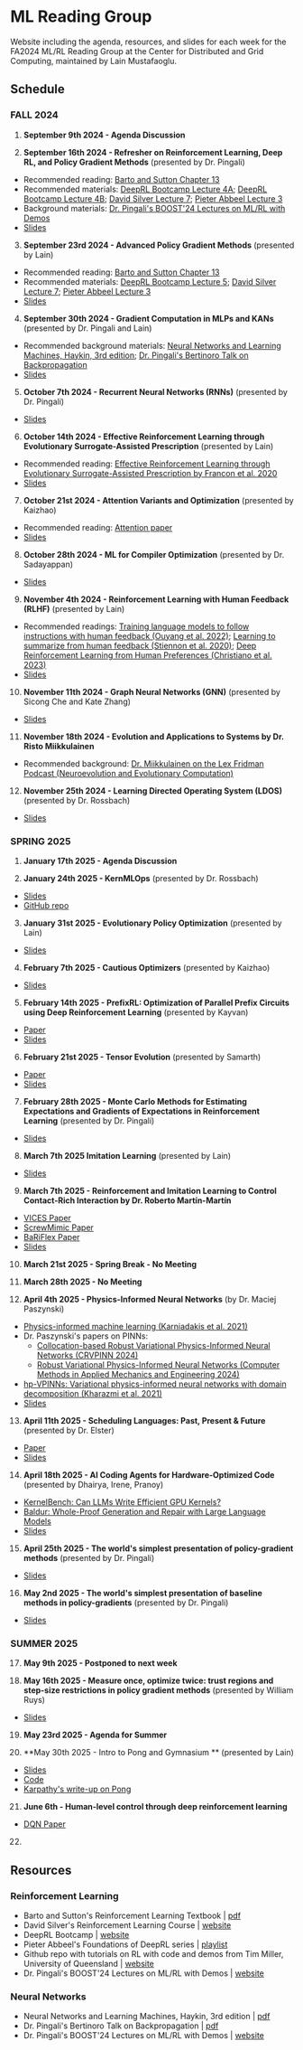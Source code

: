 # ML Reading Group 

Website including the agenda, resources, and slides for each week for the FA2024 ML/RL Reading Group at the Center for Distributed and Grid Computing, maintained by Lain Mustafaoglu.

## Schedule

### FALL 2024

1) **September 9th 2024 - Agenda Discussion**
   
2) **September 16th 2024 - Refresher on Reinforcement Learning, Deep RL, and Policy Gradient Methods** (presented by Dr. Pingali)

* Recommended reading: [Barto and Sutton Chapter 13](https://www.andrew.cmu.edu/course/10-703/textbook/BartoSutton.pdf)
* Recommended materials: [DeepRL Bootcamp Lecture 4A](https://www.youtube.com/watch?v=S_gwYj1Q-44&t=2832s); [DeepRL Bootcamp Lecture 4B](https://www.youtube.com/watch?v=tqrcjHuNdmQ); [David Silver Lecture 7](https://www.youtube.com/watch?v=KHZVXao4qXs); [Pieter Abbeel Lecture 3](https://www.youtube.com/watch?v=AKbX1Zvo7r8)
* Background materials: [Dr. Pingali's BOOST'24 Lectures on ML/RL with Demos](https://sumust.github.io/mlfortherestofus/)
* [Slides](https://github.com/sumust/mlreadinggroup/blob/main/Sept16-2024-Policy-Gradient-Talk.pdf)
   
3) **September 23rd 2024 - Advanced Policy Gradient Methods** (presented by Lain)

* Recommended reading: [Barto and Sutton Chapter 13](https://www.andrew.cmu.edu/course/10-703/textbook/BartoSutton.pdf)
* Recommended materials: [DeepRL Bootcamp Lecture 5](https://www.youtube.com/watch?v=xvRrgxcpaHY&t=62s); [David Silver Lecture 7](https://www.youtube.com/watch?v=KHZVXao4qXs); [Pieter Abbeel Lecture 3](https://www.youtube.com/watch?v=AKbX1Zvo7r8)
* [Slides](https://github.com/sumust/mlreadinggroup/blob/main/Advanced%20Policy%20Gradient%20Methods.pdf)

4) **September 30th 2024 - Gradient Computation in MLPs and KANs** (presented by Dr. Pingali and Lain)

* Recommended background materials: [Neural Networks and Learning Machines, Haykin, 3rd edition](https://dai.fmph.uniba.sk/courses/NN/haykin.neural-networks.3ed.2009.pdf); [Dr. Pingali's Bertinoro Talk on Backpropagation](https://github.com/sumust/mlreadinggroup/blob/main/bertinoro2024.pdf)
* [Slides](https://github.com/sumust/mlreadinggroup/blob/main/neural%20networks.pdf)
  
5) **October 7th 2024 - Recurrent Neural Networks (RNNs)** (presented by Dr. Pingali)

* [Slides](https://github.com/sumust/mlreadinggroup/blob/main/RNN%20presentation.pdf)

6) **October 14th 2024 - Effective Reinforcement Learning through Evolutionary Surrogate-Assisted Prescription** (presented by Lain)

* Recommended reading: [Effective Reinforcement Learning through Evolutionary Surrogate-Assisted Prescription by Francon et al. 2020](https://arxiv.org/abs/2002.05368)
* [Slides](https://github.com/sumust/mlreadinggroup/blob/main/ESP%20Presentation%20Final.pdf)
  
7) **October 21st 2024 - Attention Variants and Optimization** (presented by Kaizhao)

* Recommended reading: [Attention paper](https://arxiv.org/abs/1706.03762)
* [Slides](https://github.com/sumust/mlreadinggroup/blob/main/Attentions%20and%20How%20to%20Run%20Them%20Fast.pdf)
  
8) **October 28th 2024 - ML for Compiler Optimization** (presented by Dr. Sadayappan)

* [Slides](https://github.com/sumust/mlreadinggroup/blob/main/CompilerOpt.pdf)

9) **November 4th 2024 - Reinforcement Learning with Human Feedback (RLHF)** (presented by Lain)

* Recommended readings: [Training language models to follow instructions with human feedback (Ouyang et al. 2022)](https://arxiv.org/abs/2203.02155); [Learning to summarize from human feedback (Stiennon et al. 2020)](https://arxiv.org/abs/2009.01325); [Deep Reinforcement Learning from Human Preferences (Christiano et al. 2023)](https://arxiv.org/pdf/1706.03741)
* [Slides](https://github.com/sumust/mlreadinggroup/blob/main/RLHF%20-%20Reading%20Group%20Presentation.pdf)

10) **November 11th 2024 - Graph Neural Networks (GNN)** (presented by Sicong Che and Kate Zhang)

* [Slides](https://github.com/sumust/mlreadinggroup/blob/main/Graph%20Neural%20Networks.pdf)
  
11) **November 18th 2024 - Evolution and Applications to Systems by Dr. Risto Miikkulainen**

* Recommended background: [Dr. Miikkulainen on the Lex Fridman Podcast (Neuroevolution and Evolutionary Computation)](https://www.youtube.com/watch?v=CY_LEa9xQtg)
  
12) **November 25th 2024 - Learning Directed Operating System (LDOS)** (presented by Dr. Rossbach)

* [Slides](https://github.com/sumust/mlreadinggroup/blob/main/ldos-ml-reading-group.pptx.pdf)

### SPRING 2025

1) **January 17th 2025 - Agenda Discussion**

2) **January 24th 2025 - KernMLOps** (presented by Dr. Rossbach)

* [Slides](https://github.com/sumust/mlreadinggroup/blob/main/kernmlops-ml-reading-group-v2.pptx.pdf)
* [GitHub repo](https://github.com/utcs-scea/KernMLOps)
  
3) **January 31st 2025 - Evolutionary Policy Optimization** (presented by Lain)

* [Slides](https://docs.google.com/presentation/d/1BcGW5YtWa1WxjHGap2hhv8iRfgpEZCm46uafVDC-qN0/edit?usp=sharing)
  
4) **February 7th 2025 - Cautious Optimizers** (presented by Kaizhao)

* [Slides](https://docs.google.com/presentation/d/1qItZBomo3AerthStYExsdJbUsi1E5xTwLu4OY7DciiU/edit?usp=sharing)
  
5) **February 14th 2025 - PrefixRL: Optimization of Parallel Prefix Circuits using Deep Reinforcement Learning** (presented by Kayvan) 

* [Paper](https://arxiv.org/pdf/2205.07000)
* [Slides](https://github.com/sumust/mlreadinggroup/blob/main/UTAustinPOTX.pdf)
  
6) **February 21st 2025 - Tensor Evolution** (presented by Samarth)

* [Paper](https://arxiv.org/abs/2502.03402)
* [Slides](https://github.com/sumust/mlreadinggroup/blob/main/C4ML-2025.pdf)
  
7) **February 28th 2025 - Monte Carlo Methods for ​Estimating ​Expectations ​and ​Gradients of Expectations​ in​ Reinforcement Learning​** (presented by Dr. Pingali)

* [Slides](https://github.com/sumust/mlreadinggroup/blob/main/MonteCarloMethod.pptx)
  
8) **March 7th 2025 Imitation Learning** (presented by Lain)

* [Slides](https://github.com/sumust/mlreadinggroup/blob/main/Imitation%20Learning.pdf)
  
9) **March 7th 2025 - Reinforcement and Imitation Learning to Control Contact-Rich Interaction by Dr. Roberto Martín-Martín**

* [VICES Paper](https://arxiv.org/abs/1906.08880)
* [ScrewMimic Paper](https://arxiv.org/abs/2405.03666)
* [BaRiFlex Paper](https://arxiv.org/abs/2312.05323)
* [Slides](https://github.com/sumust/mlreadinggroup/blob/main/2025_03_UT_KeshavsGroup_RMM.pdf)
  
10) **March 21st 2025 - Spring Break - No Meeting**

11) **March 28th 2025 - No Meeting**

12) **April 4th 2025 - Physics-Informed Neural Networks** (by Dr. Maciej Paszynski)

* [Physics-informed machine learning (Karniadakis et al. 2021)](https://www.nature.com/articles/s42254-021-00314-513)
* Dr. Paszynski's papers on PINNs:
   *  [Collocation-based Robust Variational Physics-Informed Neural Networks (CRVPINN 2024)](https://arxiv.org/abs/2401.02300)
   *  [Robust Variational Physics-Informed Neural Networks (Computer Methods in Applied Mechanics and Engineering 2024)](https://www.sciencedirect.com/science/article/abs/pii/S0045782524001609)
*  [hp-VPINNs: Variational physics-informed neural networks with domain decomposition (Kharazmi  et al. 2021)](https://www.sciencedirect.com/science/article/pii/S0045782520307325)
*  [Slides](https://github.com/sumust/mlreadinggroup/blob/main/RPINN_Talk_IPPT%20(28).pdf)

13) **April 11th 2025 - Scheduling Languages: Past, Present & Future** (presented by Dr. Elster)

* [Paper](https://arxiv.org/pdf/2410.19927)
* [Slides](https://github.com/sumust/mlreadinggroup/blob/main/elster-sched-lang-past-present-future.pdf)
  
14) **April 18th 2025 - AI Coding Agents for Hardware-Optimized Code** (presented by Dhairya, Irene, Pranoy)

* [KernelBench: Can LLMs Write Efficient GPU Kernels?](https://arxiv.org/abs/2502.10517)
* [Baldur: Whole-Proof Generation and Repair with Large Language Models](https://arxiv.org/abs/2303.04910)
* [Slides](https://github.com/sumust/mlreadinggroup/blob/main/380C%20Paper%20Presentation.pdf)
  
15) **April 25th 2025 - The world's simplest presentation of policy-gradient methods** (presented by Dr. Pingali)

* [Slides](https://github.com/sumust/mlreadinggroup/blob/main/PolicyNetworkMethods.pptx)
  
16) **May 2nd 2025 - The world's simplest presentation of baseline methods in policy-gradients** (presented by Dr. Pingali)

* [Slides](https://github.com/sumust/mlreadinggroup/blob/main/baseline.pptx)

### SUMMER 2025

17) **May 9th 2025 - Postponed to next week** 

18) **May 16th 2025 - Measure once, optimize twice: trust regions and step-size restrictions in policy gradient methods** (presented by William Ruys)

* [Slides](https://github.com/sumust/mlreadinggroup/blob/main/TrustRegionMethods.pptx)
  
19) **May 23rd 2025 - Agenda for Summer** 

20) **May 30th 2025 - Intro to Pong and Gymnasium ** (presented by Lain)

* [Slides](https://github.com/sumust/mlreadinggroup/blob/main/Intro%20to%20Pong%2C%20Gym.pdf)
* [Code](https://colab.research.google.com/drive/16_dKbAFmrOyfHyDp9sQkHwVXCQ9BIg_x?usp=sharing)
* [Karpathy's write-up on Pong](https://karpathy.github.io/2016/05/31/rl/)
  
21) **June 6th - Human-level control through deep reinforcement learning**

* [DQN Paper](https://www.nature.com/articles/nature14236)

22) 

## Resources

### Reinforcement Learning

* Barto and Sutton's Reinforcement Learning Textbook | [pdf](https://www.andrew.cmu.edu/course/10-703/textbook/BartoSutton.pdf)
* David Silver's Reinforcement Learning Course | [website](https://www.davidsilver.uk/teaching/)
* DeepRL Bootcamp | [website](https://sites.google.com/view/deep-rl-bootcamp)
* Pieter Abbeel's Foundations of DeepRL series | [playlist](https://www.youtube.com/watch?v=2GwBez0D20A)
* Github repo with tutorials on RL with code and demos from Tim Miller, University of Queensland | [website](https://gibberblot.github.io/rl-notes/single-agent/value-iteration.html)
* Dr. Pingali's BOOST'24 Lectures on ML/RL with Demos | [website](https://sumust.github.io/mlfortherestofus/)

### Neural Networks

* Neural Networks and Learning Machines, Haykin, 3rd edition | [pdf](https://dai.fmph.uniba.sk/courses/NN/haykin.neural-networks.3ed.2009.pdf)
* Dr. Pingali's Bertinoro Talk on Backpropagation | [pdf](https://github.com/sumust/mlreadinggroup/blob/main/bertinoro2024.pdf)
* Dr. Pingali's BOOST'24 Lectures on ML/RL with Demos | [website](https://sumust.github.io/mlfortherestofus/)
